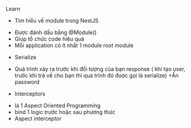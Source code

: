 Learn


- Tìm hiểu về module trong NestJS
 + Được đánh dấu bằng @Module()
 + Giúp tổ chức code hiệu quả
 + Mỗi application có ít nhất 1 module root module

- Serialize
 + Quá trình xảy ra trước khi đối tượng của bạn response
 ( khi tạo user, trước khi trả về cho bạn thì quá trình đó được gọi là serialize)
 +Ẩn password 
 - Interceptors
 + là 1 Aspect Oriented Programming
 + bind 1 logic trước hoặc sau phương thức
 + Aspect interceptor